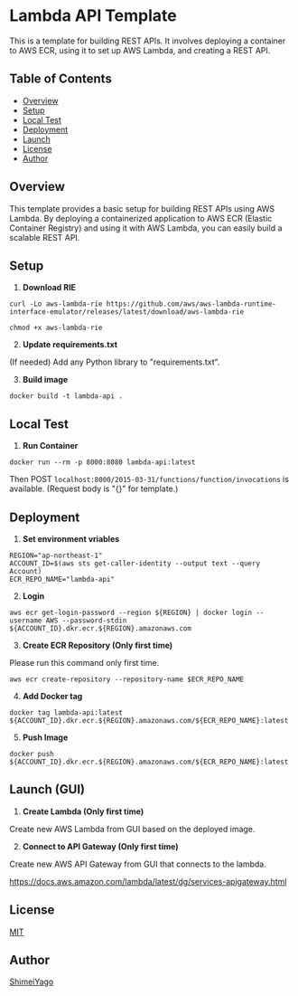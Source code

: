 # Lambda API Template

This is a template for building REST APIs. It involves deploying a container to AWS ECR, using it to set up AWS Lambda, and creating a REST API.

## Table of Contents

- [Overview](#overview)
- [Setup](#setup)
- [Local Test](#local-test)
- [Deployment](#deployment)
- [Launch](#launch)
- [License](#license)
- [Author](#author)

## Overview

This template provides a basic setup for building REST APIs using AWS Lambda. By deploying a containerized application to AWS ECR (Elastic Container Registry) and using it with AWS Lambda, you can easily build a scalable REST API.

## Setup

1. **Download RIE**
```
curl -Lo aws-lambda-rie https://github.com/aws/aws-lambda-runtime-interface-emulator/releases/latest/download/aws-lambda-rie
```

```
chmod +x aws-lambda-rie
```

2. **Update requirements.txt**

(If needed) Add any Python library to "requirements.txt".


3. **Build image**
```
docker build -t lambda-api .
```

## Local Test

1. **Run Container**
```
docker run --rm -p 8000:8080 lambda-api:latest
```

Then POST `localhost:8000/2015-03-31/functions/function/invocations` is available.
(Request body is "{}" for template.)

## Deployment

1. **Set environment vriables**

```
REGION="ap-northeast-1"
ACCOUNT_ID=$(aws sts get-caller-identity --output text --query Account)
ECR_REPO_NAME="lambda-api"
```

2. **Login**

```
aws ecr get-login-password --region ${REGION} | docker login --username AWS --password-stdin ${ACCOUNT_ID}.dkr.ecr.${REGION}.amazonaws.com
```

3. **Create ECR Repository (Only first time)**

Please run this command only first time.

```
aws ecr create-repository --repository-name $ECR_REPO_NAME
```

4. **Add Docker tag**

```
docker tag lambda-api:latest ${ACCOUNT_ID}.dkr.ecr.${REGION}.amazonaws.com/${ECR_REPO_NAME}:latest
```


5. **Push Image**

```
docker push ${ACCOUNT_ID}.dkr.ecr.${REGION}.amazonaws.com/${ECR_REPO_NAME}:latest
```

## Launch (GUI)

1. **Create Lambda (Only first time)**

Create new AWS Lambda from GUI based on the deployed image.

2. **Connect to API Gateway (Only first time)**

Create new AWS API Gateway from GUI that connects to the lambda.

https://docs.aws.amazon.com/lambda/latest/dg/services-apigateway.html


## License

[MIT](https://github.com/tcnksm/tool/blob/master/LICENCE)

## Author

[ShimeiYago](https://github.com/ShimeiYago)